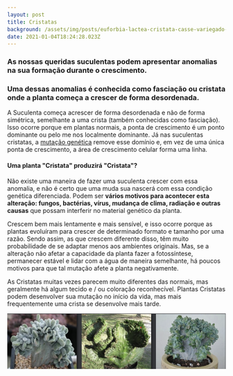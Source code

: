```yaml
---
layout: post
title: Cristatas
background: /assets/img/posts/euforbia-lactea-cristata-casse-variegado-gramado_78492-848.jpg
date: 2021-01-04T18:24:28.023Z
---
```

### **As nossas queridas suculentas podem apresentar anomalias na sua formação durante o crescimento.**

### **Uma dessas anomalias é conhecida como fasciação ou cristata onde a planta começa a crescer de forma desordenada.**

A Suculenta começa acrescer de forma desordenada e não de forma simétrica, semelhante a uma crista (também conhecidas como fasciação). Isso ocorre porque em plantas normais, a ponta de crescimento é um ponto dominante ou pelo me nos localmente dominante. Já nas suculentas cristatas, a [mutação genética](https://www.biologianet.com/genetica/mutacao.htm#:~:text=Ela%20pode%20ocorrer%20tanto%20em,onde%20ocorrem%20e%20efeitos%20causados.) remove esse domínio e, em vez de uma única ponta de crescimento, a área de crescimento celular forma uma linha. 

#### **Uma planta "Cristata" produzirá "Cristata"?**

Não existe uma maneira de fazer uma suculenta crescer com essa anomalia, e não é certo que uma muda sua nascerá com essa condição genética diferenciada. Podem ser **vários motivos para acontecer esta alteração: fungos, bactérias, vírus, mudança de clima, radiação e outras causas** que possam interferir no material genético da planta.

Crescem bem mais lentamente e mais sensível, e isso ocorre porque as plantas evoluíram para crescer de determinado formato e tamanho por uma razão. Sendo assim, as que crescem diferente disso, têm muito probabilidade de se adaptar menos aos ambientes originais. Mas, se a alteração não afetar a capacidade da planta fazer a fotossíntese, permanecer estável e lidar com a água de maneira semelhante, há poucos motivos para que tal mutação afete a planta negativamente.

As Cristatas muitas vezes parecem muito diferentes das normais, mas geralmente há algum tecido e / ou coloração reconhecível. Plantas Cristatas podem desenvolver sua mutação no início da vida, mas mais frequentemente uma crista se desenvolve mais tarde.

![](/assets/img/posts/3imagens.png "Exemplo de cristatas")
